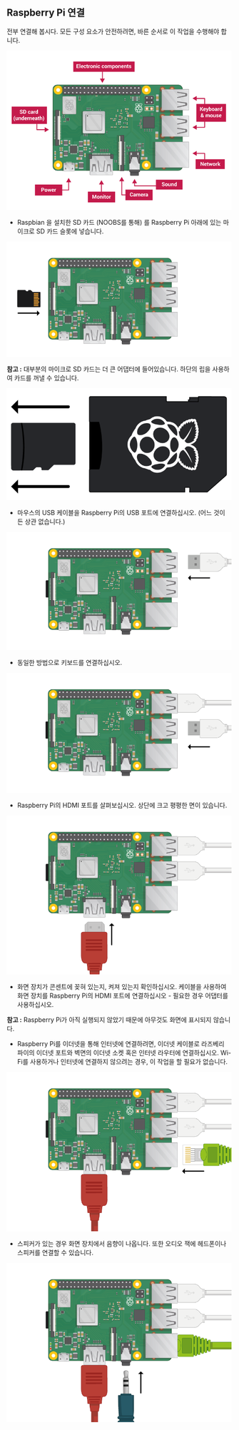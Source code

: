 ## Raspberry Pi 연결

전부 연결해 봅시다. 모든 구성 요소가 안전하려면, 바른 순서로 이 작업을 수행해야 합니다.

![Raspberry Pi 연결](images/pi-labelled.png)

+ Raspbian 을 설치한 SD 카드 (NOOBS를 통해) 를 Raspberry Pi 아래에 있는 마이크로 SD 카드 슬롯에 넣습니다. 

![SD 카드](images/pi-sd.png)

**참고 :** 대부분의 마이크로 SD 카드는 더 큰 어댑터에 들어있습니다. 하단의 립을 사용하여 카드를 꺼낼 수 있습니다.

![SD 카드 홀더](images/sd-card-holder.png)

+ 마우스의 USB 케이블을 Raspberry Pi의 USB 포트에 연결하십시오. (어느 것이 든 상관 없습니다.)

![마우스](images/pi-mouse.png)

+ 동일한 방법으로 키보드를 연결하십시오.

![키보드](images/pi-keyboard.png)

+ Raspberry Pi의 HDMI 포트를 살펴보십시오. 상단에 크고 평평한 면이 있습니다.

![HDMI](images/pi-hdmi.png)

+ 화면 장치가 콘센트에 꽂혀 있는지, 켜져 있는지 확인하십시오. 케이블을 사용하여 화면 장치를 Raspberry Pi의 HDMI 포트에 연결하십시오 - 필요한 경우 어댑터를 사용하십시오.

**참고 :** Raspberry Pi가 아직 실행되지 않았기 때문에 아무것도 화면에 표시되지 않습니다.

+ Raspberry Pi를 이더넷을 통해 인터넷에 연결하려면, 이더넷 케이블로 라즈베리 파이의 이더넷 포트와 벽면의 이더넷 소켓 혹은 인터넷 라우터에 연결하십시오. Wi-Fi를 사용하거나 인터넷에 연결하지 않으려는 경우, 이 작업을 할 필요가 없습니다.

![이더넷](images/pi-ethernet.png)

+ 스피커가 있는 경우 화면 장치에서 음향이 나옵니다. 또한 오디오 잭에 헤드폰이나 스피커를 연결할 수 있습니다.

![헤드폰](images/pi-headphones.png)